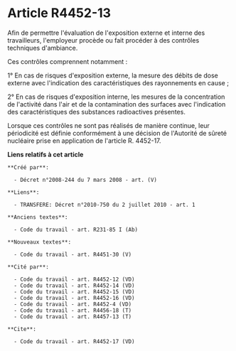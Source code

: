 # Article R4452-13

Afin de permettre l'évaluation de l'exposition externe et interne des travailleurs, l'employeur procède ou fait procéder à
des contrôles techniques d'ambiance. 

Ces contrôles comprennent notamment : 

1° En cas de risques d'exposition externe, la mesure des débits de dose externe avec l'indication des caractéristiques des
rayonnements en cause ; 

2° En cas de risques d'exposition interne, les mesures de la concentration de l'activité dans l'air et de la contamination
des surfaces avec l'indication des caractéristiques des substances radioactives présentes. 

Lorsque ces contrôles ne sont pas réalisés de manière continue, leur périodicité est définie conformément à une décision de
l'Autorité de sûreté nucléaire prise en application de l'article R. 4452-17.

**Liens relatifs à cet article**

	**Créé par**:

	  - Décret n°2008-244 du 7 mars 2008 - art. (V)

	**Liens**:

	  - TRANSFERE: Décret n°2010-750 du 2 juillet 2010 - art. 1

	**Anciens textes**:

	  - Code du travail - art. R231-85 I (Ab)

	**Nouveaux textes**:

	  - Code du travail - art. R4451-30 (V)

	**Cité par**:

	  - Code du travail - art. R4452-12 (VD)
	  - Code du travail - art. R4452-14 (VD)
	  - Code du travail - art. R4452-15 (VD)
	  - Code du travail - art. R4452-16 (VD)
	  - Code du travail - art. R4452-4 (VD)
	  - Code du travail - art. R4456-18 (T)
	  - Code du travail - art. R4457-13 (T)

	**Cite**:

	  - Code du travail - art. R4452-17 (VD)
